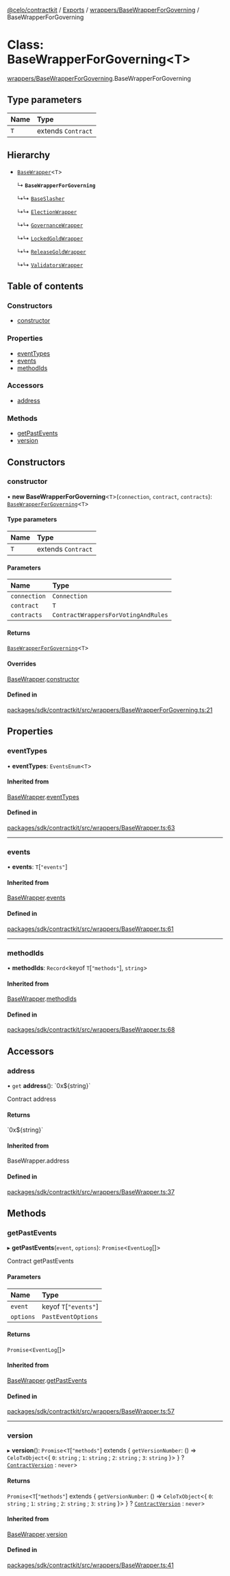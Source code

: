 [@celo/contractkit](../README.md) / [Exports](../modules.md) / [wrappers/BaseWrapperForGoverning](../modules/wrappers_BaseWrapperForGoverning.md) / BaseWrapperForGoverning

# Class: BaseWrapperForGoverning\<T\>

[wrappers/BaseWrapperForGoverning](../modules/wrappers_BaseWrapperForGoverning.md).BaseWrapperForGoverning

## Type parameters

| Name | Type |
| :------ | :------ |
| `T` | extends `Contract` |

## Hierarchy

- [`BaseWrapper`](wrappers_BaseWrapper.BaseWrapper.md)\<`T`\>

  ↳ **`BaseWrapperForGoverning`**

  ↳↳ [`BaseSlasher`](wrappers_BaseSlasher.BaseSlasher.md)

  ↳↳ [`ElectionWrapper`](wrappers_Election.ElectionWrapper.md)

  ↳↳ [`GovernanceWrapper`](wrappers_Governance.GovernanceWrapper.md)

  ↳↳ [`LockedGoldWrapper`](wrappers_LockedGold.LockedGoldWrapper.md)

  ↳↳ [`ReleaseGoldWrapper`](wrappers_ReleaseGold.ReleaseGoldWrapper.md)

  ↳↳ [`ValidatorsWrapper`](wrappers_Validators.ValidatorsWrapper.md)

## Table of contents

### Constructors

- [constructor](wrappers_BaseWrapperForGoverning.BaseWrapperForGoverning.md#constructor)

### Properties

- [eventTypes](wrappers_BaseWrapperForGoverning.BaseWrapperForGoverning.md#eventtypes)
- [events](wrappers_BaseWrapperForGoverning.BaseWrapperForGoverning.md#events)
- [methodIds](wrappers_BaseWrapperForGoverning.BaseWrapperForGoverning.md#methodids)

### Accessors

- [address](wrappers_BaseWrapperForGoverning.BaseWrapperForGoverning.md#address)

### Methods

- [getPastEvents](wrappers_BaseWrapperForGoverning.BaseWrapperForGoverning.md#getpastevents)
- [version](wrappers_BaseWrapperForGoverning.BaseWrapperForGoverning.md#version)

## Constructors

### constructor

• **new BaseWrapperForGoverning**\<`T`\>(`connection`, `contract`, `contracts`): [`BaseWrapperForGoverning`](wrappers_BaseWrapperForGoverning.BaseWrapperForGoverning.md)\<`T`\>

#### Type parameters

| Name | Type |
| :------ | :------ |
| `T` | extends `Contract` |

#### Parameters

| Name | Type |
| :------ | :------ |
| `connection` | `Connection` |
| `contract` | `T` |
| `contracts` | `ContractWrappersForVotingAndRules` |

#### Returns

[`BaseWrapperForGoverning`](wrappers_BaseWrapperForGoverning.BaseWrapperForGoverning.md)\<`T`\>

#### Overrides

[BaseWrapper](wrappers_BaseWrapper.BaseWrapper.md).[constructor](wrappers_BaseWrapper.BaseWrapper.md#constructor)

#### Defined in

[packages/sdk/contractkit/src/wrappers/BaseWrapperForGoverning.ts:21](https://github.com/celo-org/developer-tooling/blob/master/packages/sdk/contractkit/src/wrappers/BaseWrapperForGoverning.ts#L21)

## Properties

### eventTypes

• **eventTypes**: `EventsEnum`\<`T`\>

#### Inherited from

[BaseWrapper](wrappers_BaseWrapper.BaseWrapper.md).[eventTypes](wrappers_BaseWrapper.BaseWrapper.md#eventtypes)

#### Defined in

[packages/sdk/contractkit/src/wrappers/BaseWrapper.ts:63](https://github.com/celo-org/developer-tooling/blob/master/packages/sdk/contractkit/src/wrappers/BaseWrapper.ts#L63)

___

### events

• **events**: `T`[``"events"``]

#### Inherited from

[BaseWrapper](wrappers_BaseWrapper.BaseWrapper.md).[events](wrappers_BaseWrapper.BaseWrapper.md#events)

#### Defined in

[packages/sdk/contractkit/src/wrappers/BaseWrapper.ts:61](https://github.com/celo-org/developer-tooling/blob/master/packages/sdk/contractkit/src/wrappers/BaseWrapper.ts#L61)

___

### methodIds

• **methodIds**: `Record`\<keyof `T`[``"methods"``], `string`\>

#### Inherited from

[BaseWrapper](wrappers_BaseWrapper.BaseWrapper.md).[methodIds](wrappers_BaseWrapper.BaseWrapper.md#methodids)

#### Defined in

[packages/sdk/contractkit/src/wrappers/BaseWrapper.ts:68](https://github.com/celo-org/developer-tooling/blob/master/packages/sdk/contractkit/src/wrappers/BaseWrapper.ts#L68)

## Accessors

### address

• `get` **address**(): \`0x$\{string}\`

Contract address

#### Returns

\`0x$\{string}\`

#### Inherited from

BaseWrapper.address

#### Defined in

[packages/sdk/contractkit/src/wrappers/BaseWrapper.ts:37](https://github.com/celo-org/developer-tooling/blob/master/packages/sdk/contractkit/src/wrappers/BaseWrapper.ts#L37)

## Methods

### getPastEvents

▸ **getPastEvents**(`event`, `options`): `Promise`\<`EventLog`[]\>

Contract getPastEvents

#### Parameters

| Name | Type |
| :------ | :------ |
| `event` | keyof `T`[``"events"``] |
| `options` | `PastEventOptions` |

#### Returns

`Promise`\<`EventLog`[]\>

#### Inherited from

[BaseWrapper](wrappers_BaseWrapper.BaseWrapper.md).[getPastEvents](wrappers_BaseWrapper.BaseWrapper.md#getpastevents)

#### Defined in

[packages/sdk/contractkit/src/wrappers/BaseWrapper.ts:57](https://github.com/celo-org/developer-tooling/blob/master/packages/sdk/contractkit/src/wrappers/BaseWrapper.ts#L57)

___

### version

▸ **version**(): `Promise`\<`T`[``"methods"``] extends \{ `getVersionNumber`: () => `CeloTxObject`\<\{ `0`: `string` ; `1`: `string` ; `2`: `string` ; `3`: `string`  }\>  } ? [`ContractVersion`](versions.ContractVersion.md) : `never`\>

#### Returns

`Promise`\<`T`[``"methods"``] extends \{ `getVersionNumber`: () => `CeloTxObject`\<\{ `0`: `string` ; `1`: `string` ; `2`: `string` ; `3`: `string`  }\>  } ? [`ContractVersion`](versions.ContractVersion.md) : `never`\>

#### Inherited from

[BaseWrapper](wrappers_BaseWrapper.BaseWrapper.md).[version](wrappers_BaseWrapper.BaseWrapper.md#version)

#### Defined in

[packages/sdk/contractkit/src/wrappers/BaseWrapper.ts:41](https://github.com/celo-org/developer-tooling/blob/master/packages/sdk/contractkit/src/wrappers/BaseWrapper.ts#L41)
